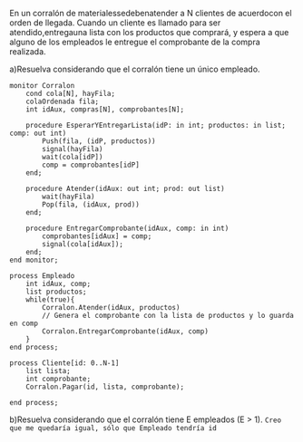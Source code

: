 En un corralón de materialessedebenatender a N clientes de acuerdocon el orden de llegada. Cuando un cliente es llamado para ser atendido,entregauna lista con los productos que comprará, y espera a que alguno de los empleados le entregue el comprobante de la compra realizada.

a)Resuelva considerando que el corralón tiene un único empleado.
````
monitor Corralon
    cond cola[N], hayFila;
    colaOrdenada fila;
    int idAux, compras[N], comprobantes[N];

    procedure EsperarYEntregarLista(idP: in int; productos: in list; comp: out int)
        Push(fila, (idP, productos))
        signal(hayFila)
        wait(cola[idP])
        comp = comprobantes[idP]
    end;

    procedure Atender(idAux: out int; prod: out list)
        wait(hayFila)
        Pop(fila, (idAux, prod))
    end;

    procedure EntregarComprobante(idAux, comp: in int)
        comprobantes[idAux] = comp;
        signal(cola[idAux]);
    end;
end monitor;

process Empleado
    int idAux, comp;
    list productos;
    while(true){
        Corralon.Atender(idAux, productos)
        // Genera el comprobante con la lista de productos y lo guarda en comp
        Corralon.EntregarComprobante(idAux, comp)
    }
end process;

process Cliente[id: 0..N-1]
    list lista;
    int comprobante;
    Corralon.Pagar(id, lista, comprobante);

end process;
````

b)Resuelva considerando que el corralón tiene E empleados (E > 1).
````Creo que me quedaría igual, sólo que Empleado tendría id````